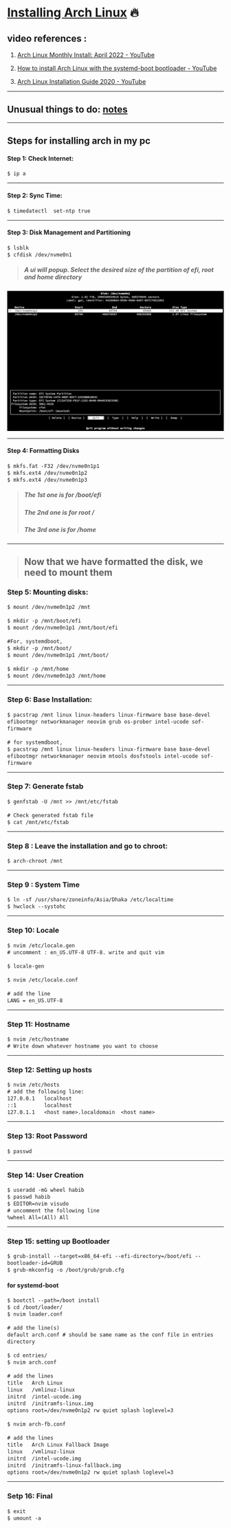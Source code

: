 # <u>Installing Arch Linux</u> 🔥

## video references :

1. [Arch Linux Monthly Install: April 2022 - YouTube](https://www.youtube.com/watch?v=HIXnT178TgI&list=PL-odKaUzOz3JarNUoE7jMEL537pmjc1hn&index=21)

2. [How to install Arch Linux with the systemd-boot bootloader - YouTube](https://www.youtube.com/watch?v=FFXRFTrZ2Lk)

3. [Arch Linux Installation Guide 2020 - YouTube](https://www.youtube.com/watch?v=PQgyW10xD8s)

---

## Unusual things to do: [notes](./notes.md)

---

## Steps for installing arch in my pc

#### Step 1: Check Internet:

```
$ ip a
```

---

#### Step 2: Sync Time:

```
$ timedatectl  set-ntp true
```

---

#### Step 3: Disk Management and Partitioning

```
$ lsblk
$ cfdisk /dev/nvme0n1
```

> ##### A ui will popup. Select the desired size of the partition of efi, root and home directory

![](./images/Cfdisk.png)

---

#### Step 4: Formatting Disks

```
$ mkfs.fat -F32 /dev/nvme0n1p1
$ mkfs.ext4 /dev/nvme0n1p2
$ mkfs.ext4 /dev/nvme0n1p3
```

> ##### The 1st one is for /boot/efi
>
> ##### The 2nd one is for root /
>
> ##### The 3rd one is for /home

---

> ## Now that we have formatted the disk, we need to mount them

### Step 5: Mounting disks:

```
$ mount /dev/nvme0n1p2 /mnt

$ mkdir -p /mnt/boot/efi
$ mount /dev/nvme0n1p1 /mnt/boot/efi

#For, systemdboot,
$ mkdir -p /mnt/boot/
$ mount /dev/nvme0n1p1 /mnt/boot/

$ mkdir -p /mnt/home
$ mount /dev/nvme0n1p3 /mnt/home
```

---

### Step 6: Base Installation:

```
$ pacstrap /mnt linux linux-headers linux-firmware base base-devel efibootmgr networkmanager neovim grub os-prober intel-ucode sof-firmware

# for systemdboot,
$ pacstrap /mnt linux linux-headers linux-firmware base base-devel efibootmgr networkmanager neovim mtools dosfstools intel-ucode sof-firmware
```

---

### Step 7: Generate fstab

```
$ genfstab -U /mnt >> /mnt/etc/fstab

# Check generated fstab file
$ cat /mnt/etc/fstab
```

---

### Step 8 : Leave the installation and go to chroot:

```
$ arch-chroot /mnt
```

---

### Step 9 : System Time

```
$ ln -sf /usr/share/zoneinfo/Asia/Dhaka /etc/localtime
$ hwclock --systohc
```

---

### Step 10: Locale

```
$ nvim /etc/locale.gen
# uncomment : en_US.UTF-8 UTF-8. write and quit vim

$ locale-gen

$ nvim /etc/locale.conf

# add the line
LANG = en_US.UTF-8
```

---

### Step 11: Hostname

```
$ nvim /etc/hostname
# Write down whatever hostname you want to choose
```

---

### Step 12: Setting up hosts

```
$ nvim /etc/hosts
# add the following line:
127.0.0.1   localhost
::1         localhost
127.0.1.1   <host name>.localdomain  <host name>
```

---

### Step 13: Root Password

```
$ passwd
```

---

### Step 14: User Creation

```
$ useradd -mG wheel habib
$ passwd habib
$ EDITOR=nvim visudo
# uncomment the following line
%wheel All=(All) All
```

---

### Step 15: setting up Bootloader

```
$ grub-install --target=x86_64-efi --efi-directory=/boot/efi --bootloader-id=GRUB
$ grub-mkconfig -o /boot/grub/grub.cfg
```

#### for systemd-boot

```
$ bootctl --path=/boot install
$ cd /boot/loader/
$ nvim loader.conf

# add the line(s)
default arch.conf # should be same name as the conf file in entries directory

$ cd entries/
$ nvim arch.conf

# add the lines
title	Arch Linux
linux	/vmlinuz-linux
initrd	/intel-ucode.img
initrd	/initramfs-linux.img
options	root=/dev/nvme0n1p2 rw quiet splash loglevel=3

$ nvim arch-fb.conf

# add the lines
title	Arch Linux Fallback Image
linux	/vmlinuz-linux
initrd	/intel-ucode.img
initrd	/initramfs-linux-fallback.img
options	root=/dev/nvme0n1p2 rw quiet splash loglevel=3
```

---

### Setp 16: Final

```
$ exit
$ umount -a
```
